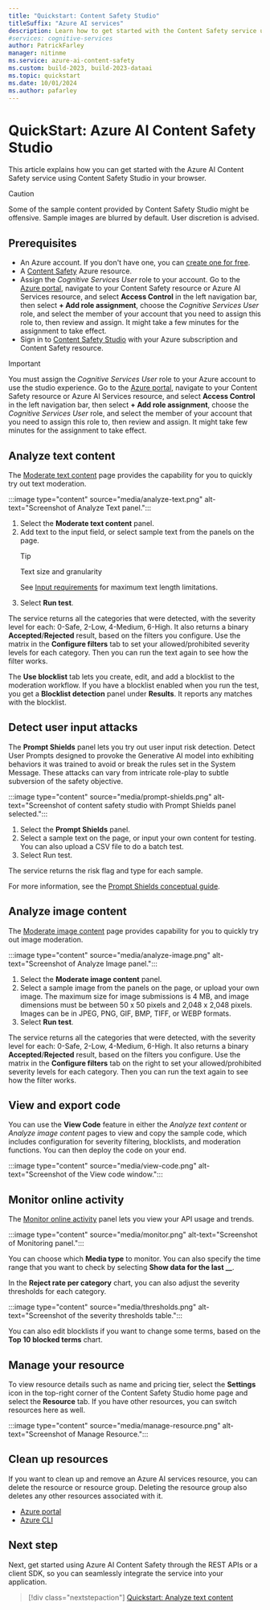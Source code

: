 ```yaml
---
title: "Quickstart: Content Safety Studio"
titleSuffix: "Azure AI services"
description: Learn how to get started with the Content Safety service using Content Safety Studio in your browser.
#services: cognitive-services
author: PatrickFarley
manager: nitinme
ms.service: azure-ai-content-safety
ms.custom: build-2023, build-2023-dataai
ms.topic: quickstart
ms.date: 10/01/2024
ms.author: pafarley
---
```


# QuickStart: Azure AI Content Safety Studio

This article explains how you can get started with the Azure AI Content Safety service using Content Safety Studio in your browser.

> [!CAUTION]
> Some of the sample content provided by Content Safety Studio might be offensive. Sample images are blurred by default. User discretion is advised.

## Prerequisites

* An Azure account. If you don't have one, you can [create one for free](https://azure.microsoft.com/pricing/purchase-options/azure-account?icid=ai-services).
* A [Content Safety](https://aka.ms/acs-create) Azure resource.
* Assign the *Cognitive Services User* role to your account. Go to the [Azure portal](https://portal.azure.com), navigate to your Content Safety resource or Azure AI Services resource, and select **Access Control** in the left navigation bar, then select **+ Add role assignment**, choose the *Cognitive Services User* role, and select the member of your account that you need to assign this role to, then review and assign. It might take a few minutes for the assignment to take effect.
* Sign in to [Content Safety Studio](https://contentsafety.cognitive.azure.com) with your Azure subscription and Content Safety resource.

> [!IMPORTANT]
> You must assign the *Cognitive Services User* role to your Azure account to use the studio experience. Go to the [Azure portal](https://portal.azure.com), navigate to your Content Safety resource or Azure AI Services resource, and select **Access Control** in the left navigation bar, then select **+ Add role assignment**, choose the *Cognitive Services User* role, and select the member of your account that you need to assign this role to, then review and assign. It might take few minutes for the assignment to take effect.

## Analyze text content

The [Moderate text content](https://contentsafety.cognitive.azure.com/text) page provides the capability for you to quickly try out text moderation.

:::image type="content" source="media/analyze-text.png" alt-text="Screenshot of Analyze Text panel.":::

1. Select the **Moderate text content** panel.
1. Add text to the input field, or select sample text from the panels on the page.
    > [!TIP]
    > Text size and granularity
    >
    > See [Input requirements](./overview.md#input-requirements) for maximum text length limitations.
1. Select **Run test**.

The service returns all the categories that were detected, with the severity level for each: 0-Safe, 2-Low, 4-Medium, 6-High. It also returns a binary **Accepted**/**Rejected** result, based on the filters you configure. Use the matrix in the **Configure filters** tab to set your allowed/prohibited severity levels for each category. Then you can run the text again to see how the filter works.

The **Use blocklist** tab lets you create, edit, and add a blocklist to the moderation workflow. If you have a blocklist enabled when you run the test, you get a **Blocklist detection** panel under **Results**. It reports any matches with the blocklist.

## Detect user input attacks

The **Prompt Shields** panel lets you try out user input risk detection. Detect User Prompts designed to provoke the Generative AI model into exhibiting behaviors it was trained to avoid or break the rules set in the System Message. These attacks can vary from intricate role-play to subtle subversion of the safety objective.

:::image type="content" source="media/prompt-shields.png" alt-text="Screenshot of content safety studio with Prompt Shields panel selected.":::

1. Select the **Prompt Shields** panel.
1. Select a sample text on the page, or input your own content for testing. You can also upload a CSV file to do a batch test.
1. Select Run test.

The service returns the risk flag and type for each sample.

For more information, see the [Prompt Shields conceptual guide](./concepts/jailbreak-detection.md).

## Analyze image content

The [Moderate image content](https://contentsafety.cognitive.azure.com/image) page provides capability for you to quickly try out image moderation.

:::image type="content" source="media/analyze-image.png" alt-text="Screenshot of Analyze Image panel.":::

1. Select the **Moderate image content** panel.
1. Select a sample image from the panels on the page, or upload your own image. The maximum size for image submissions is 4 MB, and image dimensions must be between 50 x 50 pixels and 2,048 x 2,048 pixels. Images can be in JPEG, PNG, GIF, BMP, TIFF, or WEBP formats.
1. Select **Run test**.

The service returns all the categories that were detected, with the severity level for each: 0-Safe, 2-Low, 4-Medium, 6-High. It also returns a binary **Accepted**/**Rejected** result, based on the filters you configure. Use the matrix in the **Configure filters** tab on the right to set your allowed/prohibited severity levels for each category. Then you can run the text again to see how the filter works.

## View and export code

You can use the **View Code** feature in either the *Analyze text content* or *Analyze image content* pages to view and copy the sample code, which includes configuration for severity filtering, blocklists, and moderation functions. You can then deploy the code on your end.

:::image type="content" source="media/view-code.png" alt-text="Screenshot of the View code window.":::

## Monitor online activity

The [Monitor online activity](https://contentsafety.cognitive.azure.com/monitor) panel lets you view your API usage and trends.

:::image type="content" source="media/monitor.png" alt-text="Screenshot of Monitoring panel.":::

You can choose which **Media type** to monitor. You can also specify the time range that you want to check by selecting **Show data for the last __**.

In the **Reject rate per category** chart, you can also adjust the severity thresholds for each category.

:::image type="content" source="media/thresholds.png" alt-text="Screenshot of the severity thresholds table.":::

You can also edit blocklists if you want to change some terms, based on the **Top 10 blocked terms** chart.

## Manage your resource

To view resource details such as name and pricing tier, select the **Settings** icon in the top-right corner of the Content Safety Studio home page and select the **Resource** tab. If you have other resources, you can switch resources here as well.

:::image type="content" source="media/manage-resource.png" alt-text="Screenshot of Manage Resource.":::

## Clean up resources

If you want to clean up and remove an Azure AI services resource, you can delete the resource or resource group. Deleting the resource group also deletes any other resources associated with it.

- [Azure portal](../multi-service-resource.md?pivots=azportal#clean-up-resources)
- [Azure CLI](../multi-service-resource.md?pivots=azcli#clean-up-resources)

## Next step

Next, get started using Azure AI Content Safety through the REST APIs or a client SDK, so you can seamlessly integrate the service into your application.

> [!div class="nextstepaction"]
> [Quickstart: Analyze text content](./quickstart-text.md)
